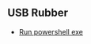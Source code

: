 ## USB Rubber

* [Run powershell exe](https://github.com/sensepost/USaBUSe/blob/master/powershell/read_exec.ps1)
